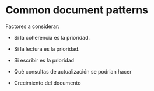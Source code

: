 # Common document patterns

Factores a considerar:

* Si la coherencia es la prioridad.

* Si la lectura es la prioridad.

* Si escribir es la prioridad

* Qué consultas de actualización se podrian hacer

* Crecimiento del documento

